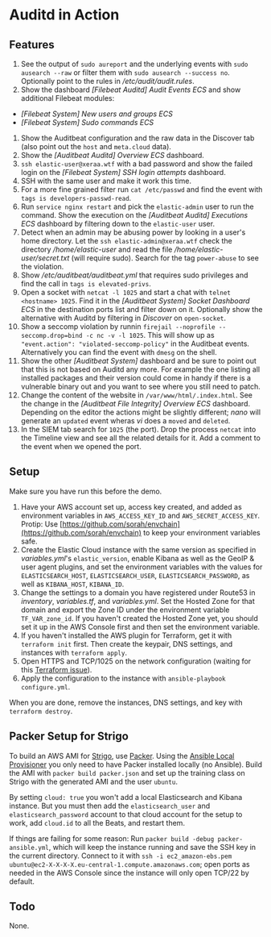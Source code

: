 # Auditd in Action



## Features

1. See the output of `sudo aureport` and the underlying events with `sudo ausearch --raw` or filter them with `sudo ausearch --success no`. Optionally point to the rules in */etc/audit/audit.rules*.
1. Show the dashboard *[Filebeat Auditd] Audit Events ECS* and show additional Filebeat modules:
  * *[Filebeat System] New users and groups ECS*
  * *[Filebeat System] Sudo commands ECS*
1. Show the Auditbeat configuration and the raw data in the Discover tab (also point out the `host` and `meta.cloud` data).
1. Show the *[Auditbeat Auditd] Overview ECS* dashboard.
1. `ssh elastic-user@xeraa.wtf` with a bad password and show the failed login on the *[Filebeat System] SSH login attempts* dashboard.
1. SSH with the same user and make it work this time.
1. For a more fine grained filter run `cat /etc/passwd` and find the event with `tags is developers-passwd-read`.
1. Run `service nginx restart` and pick the `elastic-admin` user to run the command. Show the execution on the *[Auditbeat Auditd] Executions ECS* dashboard by filtering down to the `elastic-user` user.
1. Detect when an admin may be abusing power by looking in a user's home directory. Let the `ssh elastic-admin@xeraa.wtf` check the directory */home/elastic-user* and read the file */home/elastic-user/secret.txt* (will require sudo). Search for the tag `power-abuse` to see the violation.
1. Show */etc/auditbeat/auditbeat.yml* that requires sudo privileges and find the call in `tags is elevated-privs`.
1. Open a socket with `netcat -l 1025` and start a chat with `telnet <hostname> 1025`. Find it in the *[Auditbeat System] Socket Dashboard ECS* in the destination ports list and filter down on it. Optionally show the alternative with Auditd by filtering in *Discover* on `open-socket`.
1. Show a seccomp violation by runnin `firejail --noprofile --seccomp.drop=bind -c nc -v -l 1025`. This will show up as `"event.action": "violated-seccomp-policy"` in the Auditbeat events. Alternatively you can find the event with `dmesg` on the shell.
1. Show the other *[Auditbeat System]* dashboard and be sure to point out that this is not based on Auditd any more. For example the one listing all installed packages and their version could come in handy if there is a vulnerable binary out and you want to see where you still need to patch.
1. Change the content of the website in `/var/www/html/.index.html`. See the change in the *[Auditbeat File Integrity] Overview ECS* dashboard. Depending on the editor the actions might be slightly different; *nano* will generate an `updated` event wheras *vi* does a `moved` and `deleted`.
1. In the SIEM tab search for `1025` (the port). Drop the process `netcat` into the Timeline view and see all the related details for it. Add a comment to the event when we opened the port.



## Setup

Make sure you have run this before the demo.

1. Have your AWS account set up, access key created, and added as environment variables in `AWS_ACCESS_KEY_ID` and `AWS_SECRET_ACCESS_KEY`. Protip: Use [https://github.com/sorah/envchain](https://github.com/sorah/envchain) to keep your environment variables safe.
1. Create the Elastic Cloud instance with the same version as specified in *variables.yml*'s `elastic_version`, enable Kibana as well as the GeoIP & user agent plugins, and set the environment variables with the values for `ELASTICSEARCH_HOST`, `ELASTICSEARCH_USER`, `ELASTICSEARCH_PASSWORD`, as well as `KIBANA_HOST`, `KIBANA_ID`.
1. Change the settings to a domain you have registered under Route53 in *inventory*, *variables.tf*, and *variables.yml*. Set the Hosted Zone for that domain and export the Zone ID under the environment variable `TF_VAR_zone_id`. If you haven't created the Hosted Zone yet, you should set it up in the AWS Console first and then set the environment variable.
1. If you haven't installed the AWS plugin for Terraform, get it with `terraform init` first. Then create the keypair, DNS settings, and instances with `terraform apply`.
1. Open HTTPS and TCP/1025 on the network configuration (waiting for this [Terraform issue](https://github.com/terraform-providers/terraform-provider-aws/issues/700)).
1. Apply the configuration to the instance with `ansible-playbook configure.yml`.

When you are done, remove the instances, DNS settings, and key with `terraform destroy`.



## Packer Setup for Strigo

To build an AWS AMI for [Strigo](https://strigo.io), use [Packer](https://packer.io). Using the [Ansible Local Provisioner](https://packer.io/docs/provisioners/ansible-local.html) you only need to have Packer installed locally (no Ansible). Build the AMI with `packer build packer.json` and set up the training class on Strigo with the generated AMI and the user `ubuntu`.

By setting `cloud: true` you won't add a local Elasticsearch and Kibana instance. But you must then add the `elasticsearch_user` and `elasticsearch_password` account to that cloud account for the setup to work, add `cloud.id` to all the Beats, and restart them.

If things are failing for some reason: Run `packer build -debug packer-ansible.yml`, which will keep the instance running and save the SSH key in the current directory. Connect to it with `ssh -i ec2_amazon-ebs.pem ubuntu@ec2-X-X-X-X.eu-central-1.compute.amazonaws.com`; open ports as needed in the AWS Console since the instance will only open TCP/22 by default.


## Todo

None.
